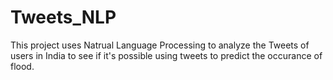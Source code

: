 # Tweets_NLP

This project uses Natrual Language Processing to analyze the Tweets of users in India to see if it's possible using tweets to predict the occurance of flood. <br><br>



